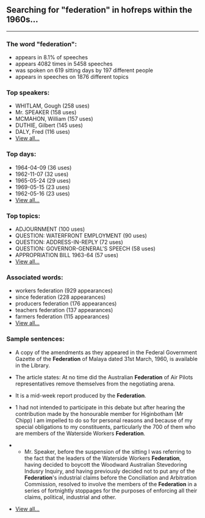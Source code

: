 
## Searching for "federation" in hofreps within the 1960s...

----

### The word "federation":

* appears in 8.1% of speeches
* appears 4082 times in 5458 speeches
* was spoken on 619 sitting days by 197 different people
* appears in speeches on 1876 different topics

### Top speakers:

* WHITLAM, Gough (258 uses)
* Mr. SPEAKER (158 uses)
* MCMAHON, William (157 uses)
* DUTHIE, Gilbert (145 uses)
* DALY, Fred (116 uses)
* [View all...](speakers.md)


### Top days:

* 1964-04-09 (36 uses)
* 1962-11-07 (32 uses)
* 1965-05-24 (29 uses)
* 1969-05-15 (23 uses)
* 1962-05-16 (23 uses)
* [View all...](days.md)


### Top topics:

* ADJOURNMENT (100 uses)
* QUESTION: WATERFRONT EMPLOYMENT (90 uses)
* QUESTION: ADDRESS-IN-REPLY (72 uses)
* QUESTION: GOVERNOR-GENERAL'S SPEECH (58 uses)
* APPROPRIATION BILL 1963-64 (57 uses)
* [View all...](topics.md)


### Associated words:

* workers federation (929 appearances)
* since federation (228 appearances)
* producers federation (176 appearances)
* teachers federation (137 appearances)
* farmers federation (115 appearances)
* [View all...](collocations.md)


### Sample sentences:

* A copy of the amendments as they appeared in the Federal Government Gazette of the **Federation** of Malaya dated 31st March, 1960, is available in the Library.

* The article states: 
At no time did the Australian **Federation** of Air Pilots representatives remove themselves from the negotiating arena.

* It is a mid-week report produced by the **Federation**.

* 1 had not intended to participate in this debate but after hearing the contribution made by the honourable member for Higinbotham  (Mr Chipp)  I am impelled to do so for personal reasons and because of my special obligations to my constituents, particularly the 700 of them who are members of the Waterside Workers **Federation**.

* - Mr. Speaker, before the suspension of the sitting I was referring to the fact that the leaders of the Waterside Workers **Federation**, having decided to boycott the Woodward Australian Stevedoring Indusry Inquiry, and having previously decided not to put any of the **Federation**'s industrial claims before the Conciliation and Arbitration Commission, resolved to involve the members of the **Federation** in a series of fortnightly stoppages for the purposes of enforcing all their claims, political, industrial and other.

* [View all...](contexts.md)

